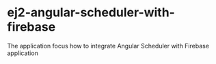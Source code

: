 # ej2-angular-scheduler-with-firebase
The application focus how to integrate Angular Scheduler with Firebase application
